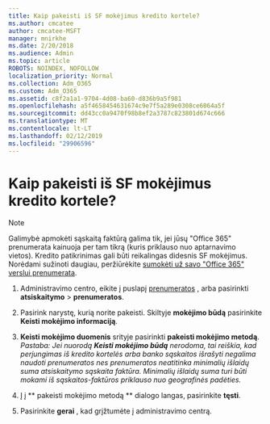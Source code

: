```yaml
---
title: Kaip pakeisti iš SF mokėjimus kredito kortele?
ms.author: cmcatee
author: cmcatee-MSFT
manager: mnirkhe
ms.date: 2/20/2018
ms.audience: Admin
ms.topic: article
ROBOTS: NOINDEX, NOFOLLOW
localization_priority: Normal
ms.collection: Adm_O365
ms.custom: Adm_O365
ms.assetid: c8f2a1a1-9704-4d08-ba60-d836b9a5f981
ms.openlocfilehash: a5f4658454631674c9e7f5a289e0308ce6064a5f
ms.sourcegitcommit: dd43cc0a9470f98b8ef2a3787c823801d674c666
ms.translationtype: MT
ms.contentlocale: lt-LT
ms.lasthandoff: 02/12/2019
ms.locfileid: "29906596"
---
```

# <a name="how-do-i-change-from-credit-card-payments-to-invoice"></a>Kaip pakeisti iš SF mokėjimus kredito kortele?

> [!NOTE]
> Galimybė apmokėti sąskaitą faktūrą galima tik, jei jūsų "Office 365" prenumerata kainuoja per tam tikrą (kuris priklauso nuo aptarnavimo vietos). Kredito patikrinimas gali būti reikalingas didesnis SF mokėjimus. Norėdami sužinoti daugiau, peržiūrėkite [sumokėti už savo "Office 365" verslui prenumerata](https://support.office.com/article/734f4aab-df2d-4e9b-8cb1-691910bde216). 
  
1. Administravimo centro, eikite į puslapį [prenumeratos](https://go.microsoft.com/fwlink/p/?linkid=842054) , arba pasirinkti **atsiskaitymo** \> **prenumeratos**.
    
2. Pasirink narystę, kurią norite pakeisti. Skiltyje **mokėjimo būdą** pasirinkite **Keisti mokėjimo informaciją**.
    
3. **Keisti mokėjimo duomenis** srityje pasirinkti **pakeisti mokėjimo metodą**.
<br>*Pastaba: Jei nuorodą **Keisti mokėjimo būdą** nerodoma, tai reiškia, kad perjungimas iš kredito kortelės arba banko sąskaitos išrašyti negalima naudoti prenumeratos nes prenumeratos neatitinka minimalių išlaidų suma atsiskaitymo sąskaita faktūra. Minimalių išlaidų suma turi būti mokami iš sąskaitos-faktūros priklauso nuo geografinės padėties.*
  
4. Į į ** pakeisti mokėjimo metodą ** dialogo langas, pasirinkite **tęsti**.
    
5. Pasirinkite **gerai** , kad grįžtumėte į administravimo centrą. 
   